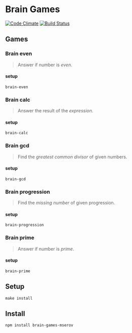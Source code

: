 # Brain Games

[![Code Climate](https://api.codeclimate.com/v1/badges/edabc82c09506de9145f/maintainability)](https://codeclimate.com/github/mserov/project-lvl1-s192/maintainability)
[![Build Status](https://travis-ci.org/mserov/project-lvl1-s192.svg?branch=master)](https://travis-ci.org/mserov/project-lvl1-s192)

## Games
### Brain even
> Answer if number is *even*.
#### setup
```
brain-even
```

### Brain calc
> Answer the result of the *expression*.
#### setup
```
brain-calc
```
### Brain gcd
> Find the *greatest common divisor* of given numbers.
#### setup
```
brain-gcd
```

### Brain progression
> Find the *missing number* of given progression.
#### setup
```
brain-progression
```

### Brain prime
> Answer if number is *prime*.
#### setup
```
brain-prime
```

## Setup

```
make install
```

## Install
```
npm install brain-games-mserov
```
